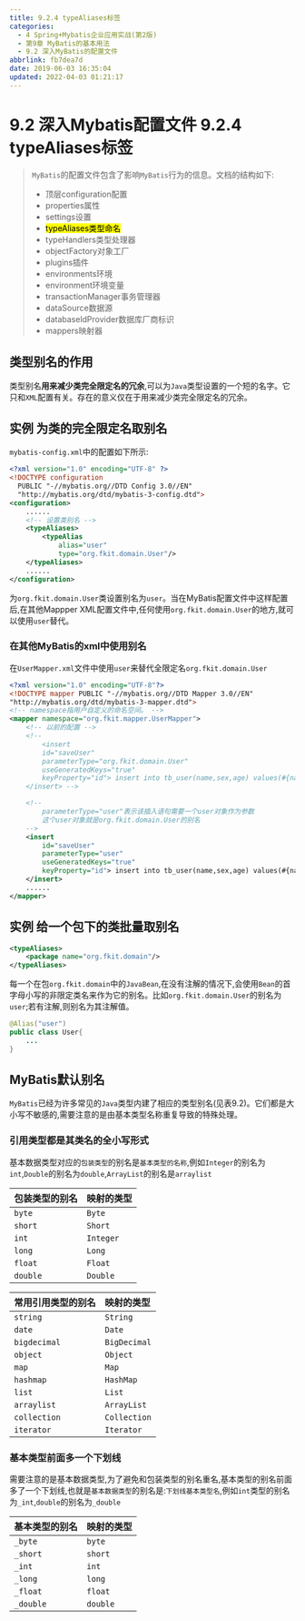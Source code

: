 ```yaml
---
title: 9.2.4 typeAliases标签
categories: 
  - 4 Spring+Mybatis企业应用实战(第2版)
  - 第9章 MyBatis的基本用法
  - 9.2 深入MyBatis的配置文件
abbrlink: fb7dea7d
date: 2019-06-03 16:35:04
updated: 2022-04-03 01:21:17
---
```

# 9.2 深入Mybatis配置文件 9.2.4 typeAliases标签
> `MyBatis`的配置文件包含了影响`MyBatis`行为的信息。文档的结构如下:
> - 顶层configuration配置
> - properties属性
> - settings设置
> - <mark>typeAliases类型命名</mark>
> - typeHandlers类型处理器
> - objectFactory对象工厂
> - plugins插件
> - environments环境
> - environment环境变量
> - transactionManager事务管理器
> - dataSource数据源
> - databaseldProvider数据库厂商标识
> - mappers映射器

## 类型别名的作用
类型别名**用来减少类完全限定名的冗余**,可以为`Java`类型设置的一个短的名字。它只和`XML`配置有关。存在的意义仅在于用来减少类完全限定名的冗余。

## 实例 为类的完全限定名取别名
`mybatis-config.xml`中的配置如下所示:
```xml
<?xml version="1.0" encoding="UTF-8" ?>
<!DOCTYPE configuration
  PUBLIC "-//mybatis.org//DTD Config 3.0//EN"
  "http://mybatis.org/dtd/mybatis-3-config.dtd">
<configuration>
    ......
    <!-- 设置类别名 -->
    <typeAliases>
        <typeAlias
            alias="user"
            type="org.fkit.domain.User"/>
    </typeAliases>
    ......
</configuration>
```
为`org.fkit.domain.User`类设置别名为`user`。当在MyBatis配置文件中这样配置后,在其他Mappper XML配置文件中,任何使用`org.fkit.domain.User`的地方,就可以使用`user`替代。
### 在其他MyBatis的xml中使用别名
在`UserMapper.xml`文件中使用`user`来替代全限定名`org.fkit.domain.User`
```xml
<?xml version="1.0" encoding="UTF-8"?>
<!DOCTYPE mapper PUBLIC "-//mybatis.org//DTD Mapper 3.0//EN" 
"http://mybatis.org/dtd/mybatis-3-mapper.dtd">
<!-- namespace指用户自定义的命名空间。 -->
<mapper namespace="org.fkit.mapper.UserMapper">
    <!-- 以前的配置 -->
    <!-- 
        <insert
        id="saveUser"
        parameterType="org.fkit.domain.User"
        useGeneratedKeys="true"
        keyProperty="id"> insert into tb_user(name,sex,age) values(#{name},#{sex},#{age})
    </insert> -->

    <!--
        parameterType="user"表示该插入语句需要一个user对象作为参数
        这个user对象就是org.fkit.domain.User的别名
    -->
    <insert
        id="saveUser"
        parameterType="user"
        useGeneratedKeys="true"
        keyProperty="id"> insert into tb_user(name,sex,age) values(#{name},#{sex},#{age})
    </insert>
    ......
</mapper>
```
## 实例 给一个包下的类批量取别名
```xml
<typeAliases>
    <package name="org.fkit.domain"/>
</typeAliases>
```
每一个在包`org.fkit.domain`中的`JavaBean`,在没有注解的情况下,会使用`Bean`的首字母小写的非限定类名来作为它的别名。比如`org.fkit.domain.User`的别名为`user`;若有注解,则别名为其注解值。
```java
@Alias("user")
public class User{
    ...
}
```
## MyBatis默认别名
`MyBatis`已经为许多常见的`Java`类型内建了相应的类型别名(见表9.2)。它们都是大小写不敏感的,需要注意的是由基本类型名称重复导致的特殊处理。
### 引用类型都是其类名的全小写形式
基本数据类型对应的`包装类型`的别名是`基本类型的名称`,例如`Integer`的别名为`int`,`Double`的别名为`double`,`ArrayList`的别名是`arraylist`

|包装类型的别名|映射的类型|
|:---|:---|
|`byte`|`Byte`|
|`short`|`Short`|
|`int`|`Integer`|
|`long`|`Long`|
|`float`|`Float`|
|`double`|`Double`|

|常用引用类型的别名|映射的类型|
|:---|:---|
|`string`|`String`|
|`date`|`Date`|
|`bigdecimal`|`BigDecimal`|
|`object`|`Object`|
|`map`|`Map`|
|`hashmap`|`HashMap`|
|`list`|`List`|
|`arraylist`|`ArrayList`|
|`collection`|`Collection`|
|`iterator`|`Iterator`|

### 基本类型前面多一个下划线
需要注意的是基本数据类型,为了避免和包装类型的别名重名,基本类型的别名前面多了一个下划线,也就是`基本数据类型`的别名是:`下划线基本类型名`,例如`int`类型的别名为`_int`,`double`的别名为`_double`

|基本类型的别名|映射的类型|
|:---|:---|
|`_byte`|`byte`|
|`_short`|`short`|
|`_int`|`int`|
|`_long`|`long`|
|`_float`|`float`|
|`_double`|`double`|
